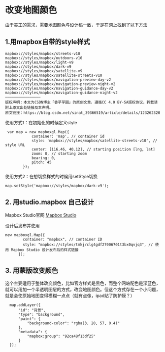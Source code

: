 
# 改变地图颜色

由于美工的需求，需要地图颜色与设计稿一致，于是在网上找到了以下方法


## 1.用mapbox自带的style样式

```
mapbox://styles/mapbox/streets-v10
mapbox://styles/mapbox/outdoors-v10
mapbox://styles/mapbox/light-v9
mapbox://styles/mapbox/dark-v9
mapbox://styles/mapbox/satellite-v9
mapbox://styles/mapbox/satellite-streets-v10
mapbox://styles/mapbox/navigation-preview-day-v2
mapbox://styles/mapbox/navigation-preview-night-v2
mapbox://styles/mapbox/navigation-guidance-day-v2
mapbox://styles/mapbox/navigation-guidance-night-v2
————————————————
版权声明：本文为CSDN博主「香芋芋圆」的原创文章，遵循CC 4.0 BY-SA版权协议，转载请附上原文出处链接及本声明。
原文链接：https://blog.csdn.net/sinat_39366519/article/details/123262320
```

使用方式1：在初始化的时候定义style
```
 var map = new mapboxgl.Map({
            container: 'map', // container id
            style: 'mapbox://styles/mapbox/satellite-streets-v10', // style URL
            center: [116.46, 40.12], // starting position [lng, lat]
            zoom: 8, // starting zoom
            bearing: 0,
            pitch: 45
        });

```

使用方式2：在想切换样式的时候用setStyle切换
```
map.setStyle('mapbox://styles/mapbox/dark-v9');
```


## 2. 用studio.mapbox 自己设计

Mapbox Studio官网 [Mapbox Studio](https://www.mapbox.com/mapbox-studio/)

设计后发布并使用
```
new mapboxgl.Map({
        container: "mapbox", // container ID
        style: "mapbox://styles/tmkj/clg4gdf27006701t3bx0qvjq3", // 使用 Mapbox Studio 设计发布后的样式链接
      });
```

## 3. 用蒙版改变颜色

这个主要适用于整体改变颜色，比如官方样式是黑色，而整个网站配色是深蓝色，就可以用加一个半透明图层的方式，改变地图颜色。但这个方式存在一个小问题，就是会使原始地图变得模糊一点点（就有点像，ipad贴了防护膜？）

```
  map.addLayer({
      "id": "背景",
      "type": "background",
      "paint": {
          "background-color": "rgba(3, 20, 57, 0.4)"
      },
      "metadata": {
          "mapbox:group": "92ca48f13df25"
      }
  });

```